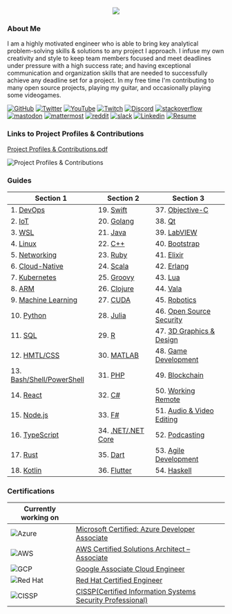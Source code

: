 <h1 align="center">
 <img src="https://user-images.githubusercontent.com/45159366/81243342-6c350f00-8fc4-11ea-9037-9cbe0f7bf3ff.png">
</h1>

### About Me
I am a highly motivated engineer who is able to bring key analytical problem-solving skills & solutions to any project I approach. I infuse my own creativity and style to keep team members focused and meet deadlines under pressure with a high success rate; and having exceptional communication and organization skills that are needed to successfully achieve any deadline set for a project. In my free time I'm contributing to many open source projects, playing my guitar, and occasionally playing some videogames.

[![GitHub](https://user-images.githubusercontent.com/45159366/94374332-67cad900-00c0-11eb-953d-8727aae8031d.png)](https://github.com/mikeroyal)
[![Twitter](https://user-images.githubusercontent.com/45159366/85327986-bdba3000-b484-11ea-87f0-20be14e54852.png)](https://twitter.com/Miker256)
[![YouTube](https://user-images.githubusercontent.com/45159366/95527913-81570500-098b-11eb-9d12-7601543de4aa.png)]()
[![Twitch](https://user-images.githubusercontent.com/45159366/95504868-3ecd0280-0962-11eb-8ec2-a6c84182fb3e.png)](https://www.twitch.tv/r0yal_games)
[![Discord](https://user-images.githubusercontent.com/45159366/95692912-13564c00-0bde-11eb-843c-a55c4105a4d3.png)]()
[![stackoverflow](https://user-images.githubusercontent.com/45159366/99306249-c7fd1200-2809-11eb-9a9b-c874387bfcf6.png)]()
[![mastodon](https://user-images.githubusercontent.com/45159366/99155275-496a6e00-266b-11eb-96bd-72eeb9577f24.png)]()
[![mattermost](https://user-images.githubusercontent.com/45159366/99155272-45d6e700-266b-11eb-8127-8714c8055728.png)]()
[![reddit](https://user-images.githubusercontent.com/45159366/99155278-4bccc800-266b-11eb-9316-ca6924a51b2f.png)]()
[![slack](https://user-images.githubusercontent.com/45159366/99155280-4cfdf500-266b-11eb-9f67-6479fe5c8e96.png)]()
[![Linkedin](https://user-images.githubusercontent.com/45159366/85327989-beeb5d00-b484-11ea-9996-d6042a365e34.png)](https://www.linkedin.com/in/michael-royal-b923b4134/)
[![Resume](https://user-images.githubusercontent.com/45159366/85609897-5e3a5c80-b60b-11ea-94d4-751c7385e80a.png)](https://github.com/mikeroyal/mikeroyal.github.io/files/5549564/Michael_Royal_Resume.pdf)

### Links to Project Profiles & Contributions

[Project Profiles & Contributions.pdf](https://github.com/mikeroyal/mikeroyal.github.io/files/4875593/Links.to.Project.Contributions.pdf)

![Project Profiles & Contributions](https://user-images.githubusercontent.com/45159366/86542054-ed2a5d00-bec6-11ea-875e-9909383fe64c.png)

### Guides

| Section 1 | Section 2 | Section 3 |
| --------------- | --------------- | --------------- | 
| 1. [DevOps](https://github.com/mikeroyal/DevOps-Guide)|  19. [Swift](https://github.com/mikeroyal/Swift-Guide)| 37. [Objective-C](https://github.com/mikeroyal/Objective-C-Guide)
| 2. [IoT](https://github.com/mikeroyal/IoT-Guide)| 20. [Golang](https://github.com/mikeroyal/Go-Guide)| 38. [Qt](https://github.com/mikeroyal/Qt-Guide)| 
| 3. [WSL](https://github.com/mikeroyal/WSL-Guide)| 21. [Java](https://github.com/mikeroyal/Java-Guide)| 39. [LabVIEW](https://github.com/mikeroyal/LabVIEW-Guide)| 
| 4. [Linux](https://github.com/mikeroyal/Linux-Guide)| 22. [C++](https://github.com/mikeroyal/CPP-Guide)| 40. [Bootstrap](https://github.com/mikeroyal/Bootstrap-Guide)|
| 5. [Networking](https://github.com/mikeroyal/Networking-Guide)|  23. [Ruby](https://github.com/mikeroyal/Ruby-Guide)| 41. [Elixir](https://github.com/mikeroyal/Elixir-Guide)| 
| 6. [Cloud-Native](https://github.com/mikeroyal/Cloud-Native-Guide)| 24. [Scala](https://github.com/mikeroyal/Scala-Guide) | 42. [Erlang](https://github.com/mikeroyal/Erlang-Guide)|
| 7. [Kubernetes](https://github.com/mikeroyal/Kubernetes-Guide) | 25. [Groovy](https://github.com/mikeroyal/Groovy-Guide)  | 43. [Lua](https://github.com/mikeroyal/Lua-Guide)|
| 8. [ARM](https://github.com/mikeroyal/ARM-Guide) | 26. [Clojure](https://github.com/mikeroyal/Clojure-Guide)| 44. [Vala](https://github.com/mikeroyal/Vala-Guide)|
| 9. [Machine Learning](https://github.com/mikeroyal/Machine-Learning-Guide)|27. [CUDA](https://github.com/mikeroyal/CUDA-Guide)| 45. [Robotics](https://github.com/mikeroyal/Robotics-guide)|
| 10. [Python](https://github.com/mikeroyal/Python-Guide)|28. [Julia](https://github.com/mikeroyal/Julia_lang-Guide)|46. [Open Source Security](https://github.com/mikeroyal/Open-Source-Security-Guide)|
| 11. [SQL](https://github.com/mikeroyal/SQL-Guide)| 29. [R](https://github.com/mikeroyal/R-Guide)|47. [3D Graphics & Design](https://github.com/mikeroyal/3D-Graphics-and-Design-Guide)|
| 12. [HMTL/CSS](https://github.com/mikeroyal/HMTL-CSS-Guide)| 30. [MATLAB](https://github.com/mikeroyal/MATLAB-Guide)|48. [Game Development](https://github.com/mikeroyal/Game-Development-Guide)| 
| 13. [Bash/Shell/PowerShell](https://github.com/mikeroyal/Bash-Shell-Powershell-Guide)|31. [PHP](https://github.com/mikeroyal/PHP-Guide)|49. [Blockchain](https://github.com/mikeroyal/Blockchain-Guide)|
| 14. [React](https://github.com/mikeroyal/ReactJS-Guide) | 32. [C#](https://github.com/mikeroyal/C-Sharp-Guide)|50. [Working Remote](https://github.com/mikeroyal/Working-Remote-Guide)|
| 15. [Node.js](https://github.com/mikeroyal/Node.js-Guide)| 33. [F#](https://github.com/mikeroyal/F-Sharp-Guide)|51. [Audio & Video Editing](https://github.com/mikeroyal/Audio-and-Video-Editing-Guide)|
| 16. [TypeScript](https://github.com/mikeroyal/TypeScript-Guide)| 34. [.NET/.NET Core](https://github.com/mikeroyal/.NET-Guide)|52. [Podcasting](https://github.com/mikeroyal/Podcasting-Guide)|
| 17. [Rust](https://github.com/mikeroyal/Rust_lang-Guide)| 35. [Dart](https://github.com/mikeroyal/Dart-Guide)|53. [Agile Development](https://github.com/mikeroyal/Agile-Guide)|
| 18. [Kotlin](https://github.com/mikeroyal/Kotlin-Guide)| 36. [Flutter](https://github.com/mikeroyal/Flutter-Guide)|54. [Haskell](https://github.com/mikeroyal/Haskell-Guide)

### Certifications


| Currently working on|  |
| ----------| --------------- | 
|![Azure](https://user-images.githubusercontent.com/45159366/100673067-af1b5300-3317-11eb-9f63-5839e9242f10.png)| [Microsoft Certified: Azure Developer Associate](https://docs.microsoft.com/learn/certifications/azure-developer)|
|![AWS](https://user-images.githubusercontent.com/45159366/100673070-b04c8000-3317-11eb-90bc-eded03b6e272.png) |[AWS Certified Solutions Architect – Associate](https://aws.amazon.com/certification/certified-solutions-architect-associate/)|
|![GCP](https://user-images.githubusercontent.com/45159366/100673076-b17dad00-3317-11eb-8fda-ec5adcd7df29.png)| [Google Associate Cloud Engineer](https://cloud.google.com/certification/cloud-engineer)|
|![Red Hat](https://user-images.githubusercontent.com/45159366/100673079-b2aeda00-3317-11eb-8a14-ddec35c47254.png)| [Red Hat Certified Engineer](https://www.redhat.com/en/services/certification/rhce)|
|![CISSP](https://user-images.githubusercontent.com/45159366/101218002-29f5ae00-3637-11eb-8e00-d2047ca8dca8.png)| [CISSP(Certified Information Systems Security Professional)](https://www.isc2.org/Certifications/CISSP)|
